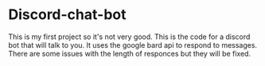 # Discord-chat-bot

This is my first project so it's not very good. 
This is the code for a discord bot that will talk to you. It uses the google bard api to respond to messages. There are some issues with the length of responces but they will be fixed. 
